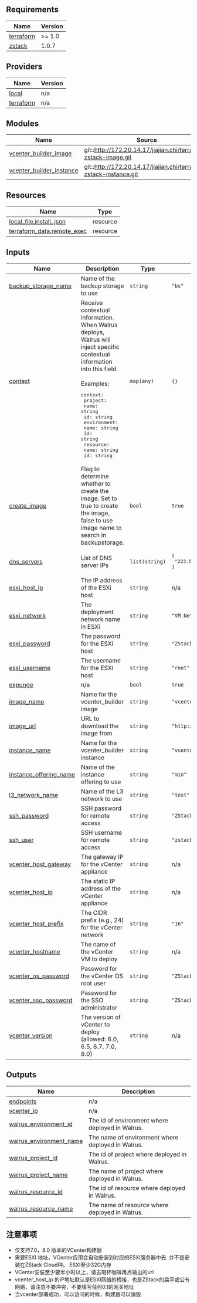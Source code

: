 <!-- BEGIN_TF_DOCS -->
## Requirements

| Name | Version |
|------|---------|
| <a name="requirement_terraform"></a> [terraform](#requirement\_terraform) | >= 1.0 |
| <a name="requirement_zstack"></a> [zstack](#requirement\_zstack) | 1.0.7 |

## Providers

| Name | Version |
|------|---------|
| <a name="provider_local"></a> [local](#provider\_local) | n/a |
| <a name="provider_terraform"></a> [terraform](#provider\_terraform) | n/a |

## Modules

| Name | Source | Version |
|------|--------|---------|
| <a name="module_vcenter_builder_image"></a> [vcenter\_builder\_image](#module\_vcenter\_builder\_image) | git::http://172.20.14.17/jiajian.chi/terraform-zstack-image.git | v1.1.1 |
| <a name="module_vcenter_builder_instance"></a> [vcenter\_builder\_instance](#module\_vcenter\_builder\_instance) | git::http://172.20.14.17/jiajian.chi/terraform-zstack-instance.git | v1.1.1 |

## Resources

| Name | Type |
|------|------|
| [local_file.install_json](https://registry.terraform.io/providers/hashicorp/local/latest/docs/resources/file) | resource |
| [terraform_data.remote_exec](https://registry.terraform.io/providers/hashicorp/terraform/latest/docs/resources/data) | resource |

## Inputs

| Name | Description | Type | Default | Required |
|------|-------------|------|---------|:--------:|
| <a name="input_backup_storage_name"></a> [backup\_storage\_name](#input\_backup\_storage\_name) | Name of the backup storage to use | `string` | `"bs"` | no |
| <a name="input_context"></a> [context](#input\_context) | Receive contextual information. When Walrus deploys, Walrus will inject specific contextual information into this field.<br/><br/>Examples:<pre>context:<br/>  project:<br/>    name: string<br/>    id: string<br/>  environment:<br/>    name: string<br/>    id: string<br/>  resource:<br/>    name: string<br/>    id: string</pre> | `map(any)` | `{}` | no |
| <a name="input_create_image"></a> [create\_image](#input\_create\_image) | Flag to determine whether to create the image. Set to true to create the image, false to use image name to search in backupstorage. | `bool` | `true` | no |
| <a name="input_dns_servers"></a> [dns\_servers](#input\_dns\_servers) | List of DNS server IPs | `list(string)` | <pre>[<br/>  "223.5.5.5"<br/>]</pre> | no |
| <a name="input_esxi_host_ip"></a> [esxi\_host\_ip](#input\_esxi\_host\_ip) | The IP address of the ESXi host | `string` | n/a | yes |
| <a name="input_esxi_network"></a> [esxi\_network](#input\_esxi\_network) | The deployment network name in ESXi | `string` | `"VM Network"` | no |
| <a name="input_esxi_password"></a> [esxi\_password](#input\_esxi\_password) | The password for the ESXi host | `string` | `"ZStack@123"` | no |
| <a name="input_esxi_username"></a> [esxi\_username](#input\_esxi\_username) | The username for the ESXi host | `string` | `"root"` | no |
| <a name="input_expunge"></a> [expunge](#input\_expunge) | n/a | `bool` | `true` | no |
| <a name="input_image_name"></a> [image\_name](#input\_image\_name) | Name for the vcenter\_builder image | `string` | `"vcenter-builder-by-terraform"` | no |
| <a name="input_image_url"></a> [image\_url](#input\_image\_url) | URL to download the image from | `string` | `"http://192.168.200.100/mirror/jiajian.chi/os/base/vcsa_builder_compressed.qcow2"` | no |
| <a name="input_instance_name"></a> [instance\_name](#input\_instance\_name) | Name for the vcenter\_builder instance | `string` | `"vcenter_builder"` | no |
| <a name="input_instance_offering_name"></a> [instance\_offering\_name](#input\_instance\_offering\_name) | Name of the instance offering to use | `string` | `"min"` | no |
| <a name="input_l3_network_name"></a> [l3\_network\_name](#input\_l3\_network\_name) | Name of the L3 network to use | `string` | `"test"` | no |
| <a name="input_ssh_password"></a> [ssh\_password](#input\_ssh\_password) | SSH password for remote access | `string` | `"ZStack@123"` | no |
| <a name="input_ssh_user"></a> [ssh\_user](#input\_ssh\_user) | SSH username for remote access | `string` | `"zstack"` | no |
| <a name="input_vcenter_host_gateway"></a> [vcenter\_host\_gateway](#input\_vcenter\_host\_gateway) | The gateway IP for the vCenter appliance | `string` | n/a | yes |
| <a name="input_vcenter_host_ip"></a> [vcenter\_host\_ip](#input\_vcenter\_host\_ip) | The static IP address of the vCenter appliance | `string` | n/a | yes |
| <a name="input_vcenter_host_prefix"></a> [vcenter\_host\_prefix](#input\_vcenter\_host\_prefix) | The CIDR prefix (e.g., 24) for the vCenter network | `string` | `"16"` | no |
| <a name="input_vcenter_hostname"></a> [vcenter\_hostname](#input\_vcenter\_hostname) | The name of the vCenter VM to deploy | `string` | n/a | yes |
| <a name="input_vcenter_os_password"></a> [vcenter\_os\_password](#input\_vcenter\_os\_password) | Password for the vCenter OS root user | `string` | `"ZStack@123"` | no |
| <a name="input_vcenter_sso_password"></a> [vcenter\_sso\_password](#input\_vcenter\_sso\_password) | Password for the SSO administrator | `string` | `"ZStack@123"` | no |
| <a name="input_vcenter_version"></a> [vcenter\_version](#input\_vcenter\_version) | The version of vCenter to deploy (allowed: 6.0, 6.5, 6.7, 7.0, 8.0) | `string` | n/a | yes |

## Outputs

| Name | Description |
|------|-------------|
| <a name="output_endpoints"></a> [endpoints](#output\_endpoints) | n/a |
| <a name="output_vcenter_ip"></a> [vcenter\_ip](#output\_vcenter\_ip) | n/a |
| <a name="output_walrus_environment_id"></a> [walrus\_environment\_id](#output\_walrus\_environment\_id) | The id of environment where deployed in Walrus. |
| <a name="output_walrus_environment_name"></a> [walrus\_environment\_name](#output\_walrus\_environment\_name) | The name of environment where deployed in Walrus. |
| <a name="output_walrus_project_id"></a> [walrus\_project\_id](#output\_walrus\_project\_id) | The id of project where deployed in Walrus. |
| <a name="output_walrus_project_name"></a> [walrus\_project\_name](#output\_walrus\_project\_name) | The name of project where deployed in Walrus. |
| <a name="output_walrus_resource_id"></a> [walrus\_resource\_id](#output\_walrus\_resource\_id) | The id of resource where deployed in Walrus. |
| <a name="output_walrus_resource_name"></a> [walrus\_resource\_name](#output\_walrus\_resource\_name) | The name of resource where deployed in Walrus. |
<!-- END_TF_DOCS -->

## 注意事项
- 仅支持7.0，8.0 版本的VCenter构建器
- 需要ESXI 地址，VCenter应用会自动安装到对应的ESXI服务器中去. 并不是安装在ZStack Cloud种。 ESXI至少32G内存
- VCenter安装至少要半小时以上，请去喝杯咖啡再点输出的url
- vcenter_host_ip 的IP地址默认是ESXI网络的桥接，也是ZStack的扁平或公有网络，请注意不要冲突，不要填写任何0.1的网关地址
- 当vcenter部署成功，可以访问的时候，构建器可以销毁